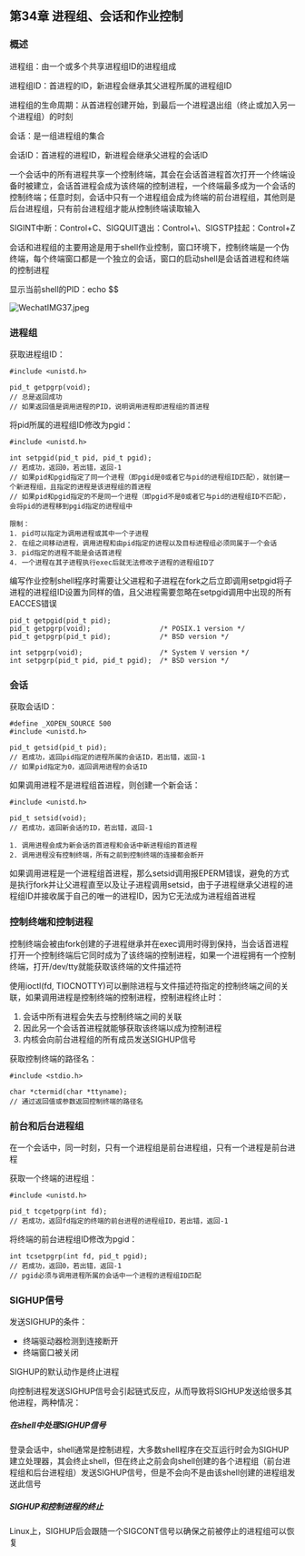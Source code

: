 ## 第34章 进程组、会话和作业控制

### 概述

进程组：由一个或多个共享进程组ID的进程组成

进程组ID：首进程的ID，新进程会继承其父进程所属的进程组ID

进程组的生命周期：从首进程创建开始，到最后一个进程退出组（终止或加入另一个进程组）的时刻

会话：是一组进程组的集合

会话ID：首进程的进程ID，新进程会继承父进程的会话ID

一个会话中的所有进程共享一个控制终端，其会在会话首进程首次打开一个终端设备时被建立，会话首进程会成为该终端的控制进程，一个终端最多成为一个会话的控制终端；任意时刻，会话中只有一个进程组会成为终端的前台进程组，其他则是后台进程组，只有前台进程组才能从控制终端读取输入

SIGINT中断：Control+C、SIGQUIT退出：Control+\、SIGSTP挂起：Control+Z

会话和进程组的主要用途是用于shell作业控制，窗口环境下，控制终端是一个伪终端，每个终端窗口都是一个独立的会话，窗口的启动shell是会话首进程和终端的控制进程

显示当前shell的PID：echo $$

![WechatIMG37.jpeg](https://i.loli.net/2020/01/22/aAWeXzmcVF6Bnyh.jpg)

### 进程组

获取进程组ID：

```
#include <unistd.h>

pid_t getpgrp(void);
// 总是返回成功
// 如果返回值是调用进程的PID，说明调用进程即进程组的首进程
```

将pid所属的进程组ID修改为pgid：

```
#include <unistd.h>

int setpgid(pid_t pid, pid_t pgid);
// 若成功，返回0，若出错，返回-1
// 如果pid和pgid指定了同一个进程（即pgid是0或者它与pid的进程组ID匹配），就创建一个新进程组，且指定的进程是该进程组的首进程
// 如果pid和pgid指定的不是同一个进程（即pgid不是0或者它与pid的进程组ID不匹配），会将pid的进程移到pgid指定的进程组中

限制：
1. pid可以指定为调用进程或其中一个子进程
2. 在组之间移动进程，调用进程和由pid指定的进程以及目标进程组必须同属于一个会话
3. pid指定的进程不能是会话首进程
4. 一个进程在其子进程执行exec后就无法修改子进程的进程组ID了
```

编写作业控制shell程序时需要让父进程和子进程在fork之后立即调用setpgid将子进程的进程组ID设置为同样的值，且父进程需要忽略在setpgid调用中出现的所有EACCES错误

```
pid_t getpgid(pid_t pid);
pid_t getpgrp(void);                 /* POSIX.1 version */
pid_t getpgrp(pid_t pid);            /* BSD version */

int setpgrp(void);                   /* System V version */
int setpgrp(pid_t pid, pid_t pgid);  /* BSD version */
```

### 会话

获取会话ID：

```
#define _XOPEN_SOURCE 500
#include <unistd.h>

pid_t getsid(pid_t pid);
// 若成功，返回pid指定的进程所属的会话ID，若出错，返回-1
// 如果pid指定为0，返回调用进程的会话ID
```

如果调用进程不是进程组首进程，则创建一个新会话：

```
#include <unistd.h>

pid_t setsid(void);
// 若成功，返回新会话的ID，若出错，返回-1

1. 调用进程会成为新会话的首进程和会话中新进程组的首进程
2. 调用进程没有控制终端，所有之前到控制终端的连接都会断开
```

如果调用进程是一个进程组首进程，那么setsid调用报EPERM错误，避免的方式是执行fork并让父进程直至以及让子进程调用setsid，由于子进程继承父进程的进程组ID并接收属于自己的唯一的进程ID，因为它无法成为进程组首进程

### 控制终端和控制进程

控制终端会被由fork创建的子进程继承并在exec调用时得到保持，当会话首进程打开一个控制终端后它同时成为了该终端的控制进程，如果一个进程拥有一个控制终端，打开/dev/tty就能获取该终端的文件描述符

使用ioctl(fd, TIOCNOTTY)可以删除进程与文件描述符指定的控制终端之间的关联，如果调用进程是控制终端的控制进程，控制进程终止时：

1. 会话中所有进程会失去与控制终端之间的关联
2. 因此另一个会话首进程就能够获取该终端以成为控制进程
3. 内核会向前台进程组的所有成员发送SIGHUP信号

获取控制终端的路径名：

```
#include <stdio.h>

char *ctermid(char *ttyname);
// 通过返回值或参数返回控制终端的路径名
```

### 前台和后台进程组

在一个会话中，同一时刻，只有一个进程组是前台进程组，只有一个进程是前台进程

获取一个终端的进程组：

```
#include <unistd.h>

pid_t tcgetpgrp(int fd);
// 若成功，返回fd指定的终端的前台进程的进程组ID，若出错，返回-1
```

将终端的前台进程组ID修改为pgid：

```
int tcsetpgrp(int fd, pid_t pgid);
// 若成功，返回0，若出错，返回-1
// pgid必须与调用进程所属的会话中一个进程的进程组ID匹配
```

### SIGHUP信号

发送SIGHUP的条件：

* 终端驱动器检测到连接断开
* 终端窗口被关闭

SIGHUP的默认动作是终止进程

向控制进程发送SIGHUP信号会引起链式反应，从而导致将SIGHUP发送给很多其他进程，两种情况：

##### 在shell中处理SIGHUP信号

登录会话中，shell通常是控制进程，大多数shell程序在交互运行时会为SIGHUP建立处理器，其会终止shell，但在终止之前会向shell创建的各个进程组（前台进程组和后台进程组）发送SIGHUP信号，但是不会向不是由该shell创建的进程组发送此信号

##### SIGHUP和控制进程的终止

Linux上，SIGHUP后会跟随一个SIGCONT信号以确保之前被停止的进程组可以恢复